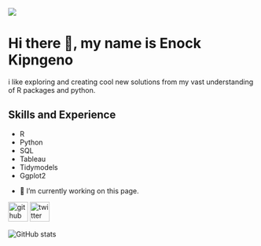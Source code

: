 
![](https://pbs.twimg.com/profile_images/1430090861409357834/LJLJ0imY_400x400.jpg)

# Hi there 👋, my name is Enock Kipngeno

i like exploring and creating cool new solutions from my vast understanding of R packages and python.

## Skills and Experience
* R
* Python
* SQL
* Tableau
* Tidymodels
* Ggplot2


- 🔭 I’m currently working on this page. 


[<img src='https://cdn.jsdelivr.net/npm/simple-icons@3.0.1/icons/github.svg' alt='github' height='40'>](https://github.com/ENOCKact)  [<img src='https://cdn.jsdelivr.net/npm/simple-icons@3.0.1/icons/twitter.svg' alt='twitter' height='40'>](https://twitter.com/enockact)  

![GitHub stats](https://github-readme-stats.vercel.app/api?username=ENOCKact&show_icons=true)  


